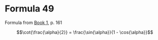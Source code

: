 # Formula 49

Formula from [Book 1](../../Buch1.md), p. 161

```math
\cot{\frac{\alpha}{2}} = \frac{\sin{\alpha}}{1 - \cos{\alpha}}
```
